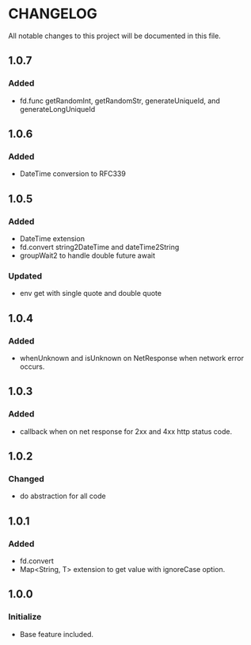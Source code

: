 # CHANGELOG
All notable changes to this project will be documented in this file.

## 1.0.7
### Added
* fd.func getRandomInt, getRandomStr, generateUniqueId, and generateLongUniqueId

## 1.0.6
### Added
* DateTime conversion to RFC339

## 1.0.5
### Added
* DateTime extension
* fd.convert string2DateTime and dateTime2String
* groupWait2 to handle double future await
### Updated
* env get with single quote and double quote

## 1.0.4
### Added
* whenUnknown and isUnknown on NetResponse when network error occurs.

## 1.0.3
### Added
* callback when on net response for 2xx and 4xx http status code.

## 1.0.2
### Changed
* do abstraction for all code

## 1.0.1
### Added
* fd.convert
* Map<String, T> extension to get value with ignoreCase option.

## 1.0.0
### Initialize
* Base feature included.
